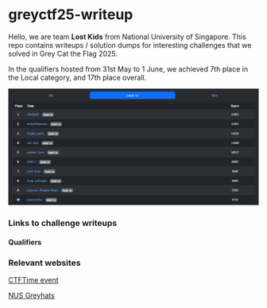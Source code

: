 # greyctf25-writeup
Hello, we are team **Lost Kids** from National University of Singapore. This repo contains writeups / solution dumps for interesting challenges that we solved in Grey Cat the Flag 2025.



In the qualifiers hosted from 31st May to 1 June, we achieved 7th place in the Local category, and 17th place overall.

![img](.\ranking_quals.png)



### Links to challenge writeups

#### Qualifiers





### Relevant websites

[CTFTime event](https://ctftime.org/event/2765/)

[NUS Greyhats](https://nusgreyhats.org/)
